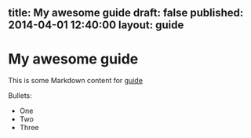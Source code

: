 title: My awesome guide
draft: false
published: 2014-04-01 12:40:00
layout: guide
---
 
# My awesome guide
 
This is some Markdown content for [guide](http://some.co/cat.jpg)
 
Bullets:
 
- One
- Two
- Three